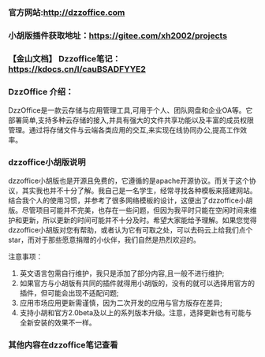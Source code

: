 ### 官方网站:http://dzzoffice.com
### 小胡版插件获取地址：https://gitee.com/xh2002/projects
### 【金山文档】 Dzzoffice笔记：https://kdocs.cn/l/cauBSADFYYE2
### DzzOffice 介绍：

DzzOffice是一款云存储与应用管理工具,可用于个人、团队网盘和企业OA等。它部署简单,支持多种云存储的接入,并具有强大的文件共享功能以及丰富的成员权限管理。通过将存储文件与云端各类应用的交互,来实现在线协同办公,提高工作效率。
### dzzoffice小胡版说明

 dzzoffice小胡版也是开源且免费的，它遵循的是apache开源协议。而关于这个协议，其实我也并不十分了解。我自己是一名学生，经常寻找各种模板来搭建网站。结合我个人的使用习惯，并参考了很多网络模板的设计，这便出了dzzoffice小胡版。尽管项目可能并不完美，也存在一些问题，但因为我平时只能在空闲时间来维护和更新，所以更新的时间可能并不十分及时。希望大家能给予理解。如果您觉得dzzoffice小胡版对您有帮助，或者认为它有可取之处，可以去码云上给我们点个star，而对于那些愿意捐赠的小伙伴，我们自然是热烈欢迎的。

注意事项：
1.  英文语言包需自行维护，我只是添加了部分内容,且一般不进行维护;
2.  如果官方与小胡版有共同的插件就得用小胡版的，没有的就可以选择用官方的插件，但可能会出现不适配问题;
3.  应用市场应用更新需谨慎，因为二次开发的应用与官方版存在差异;
4.  支持小胡和官方2.0beta及以上的系列版本升级。注意，选择更新也有可能与全新安装的效果不一样。
    
### 其他内容在dzzoffice笔记查看